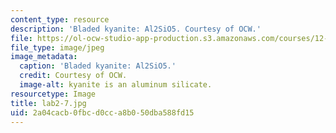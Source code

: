 ```yaml
---
content_type: resource
description: 'Bladed kyanite: Al2SiO5. Courtesy of OCW.'
file: https://ol-ocw-studio-app-production.s3.amazonaws.com/courses/12-108-structure-of-earth-materials-fall-2004/2a04cacb0fbcd0cca8b050dba588fd15_lab2-7.jpg
file_type: image/jpeg
image_metadata:
  caption: 'Bladed kyanite: Al2SiO5.'
  credit: Courtesy of OCW.
  image-alt: kyanite is an aluminum silicate.
resourcetype: Image
title: lab2-7.jpg
uid: 2a04cacb-0fbc-d0cc-a8b0-50dba588fd15
---
```

